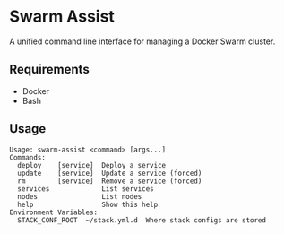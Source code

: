 # Swarm Assist
A unified command line interface for managing a Docker Swarm cluster.

## Requirements
- Docker
- Bash

## Usage

```
Usage: swarm-assist <command> [args...]
Commands:
  deploy    [service]  Deploy a service
  update    [service]  Update a service (forced)
  rm        [service]  Remove a service (forced)
  services             List services
  nodes                List nodes
  help                 Show this help
Environment Variables:
  STACK_CONF_ROOT  ~/stack.yml.d  Where stack configs are stored
```
